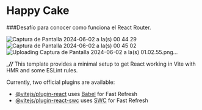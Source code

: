 # Happy Cake
###Desafío para conocer como funciona el React Router.

![Captura de Pantalla 2024-06-02 a la(s) 00 44 29](https://github.com/Droopytex/happy_cake/assets/151586858/37024214-23fb-4a5a-9d33-04dbe7957559)
![Captura de Pantalla 2024-06-02 a la(s) 00 45 02](https://github.com/Droopytex/happy_cake/assets/151586858/9275ea9a-91cd-49d8-a42c-0a28c5dab169)
![Uploading Captura de Pantalla 2024-06-02 a la(s) 01.02.55.png…]()

 


______________//_____________
This template provides a minimal setup to get React working in Vite with HMR and some ESLint rules.

Currently, two official plugins are available:

- [@vitejs/plugin-react](https://github.com/vitejs/vite-plugin-react/blob/main/packages/plugin-react/README.md) uses [Babel](https://babeljs.io/) for Fast Refresh
- [@vitejs/plugin-react-swc](https://github.com/vitejs/vite-plugin-react-swc) uses [SWC](https://swc.rs/) for Fast Refresh
